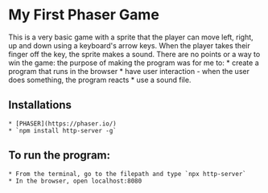 # My First Phaser Game

This is a very basic game with a sprite that the player can move left, right, up and down using a keyboard's arrow keys. When the player takes their finger off the key, the sprite makes a sound. There are no points or a way to win the game: the purpose of making the program was for me to:
    * create a program that runs in the browser
    * have user interaction - when the user does something, the program reacts
    * use a sound file.


## Installations
    * [PHASER](https://phaser.io/)
    * `npm install http-server -g`

## To run the program:
    * From the terminal, go to the filepath and type `npx http-server`
    * In the browser, open localhost:8080



